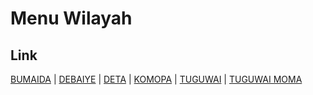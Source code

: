 # Menu Wilayah

## Link

[BUMAIDA](https://github.com/gigit-pemilu/pemilu-2024-94-papua-tengah/tree/main/pilpres/hitung-suara/sub/94-papua-tengah/sub/03-paniai/sub/22-aweida/sub/2004-bumaida)
 | 
[DEBAIYE](https://github.com/gigit-pemilu/pemilu-2024-94-papua-tengah/tree/main/pilpres/hitung-suara/sub/94-papua-tengah/sub/03-paniai/sub/22-aweida/sub/2005-debaiye)
 | 
[DETA](https://github.com/gigit-pemilu/pemilu-2024-94-papua-tengah/tree/main/pilpres/hitung-suara/sub/94-papua-tengah/sub/03-paniai/sub/22-aweida/sub/2001-deta)
 | 
[KOMOPA](https://github.com/gigit-pemilu/pemilu-2024-94-papua-tengah/tree/main/pilpres/hitung-suara/sub/94-papua-tengah/sub/03-paniai/sub/22-aweida/sub/2007-komopa)
 | 
[TUGUWAI](https://github.com/gigit-pemilu/pemilu-2024-94-papua-tengah/tree/main/pilpres/hitung-suara/sub/94-papua-tengah/sub/03-paniai/sub/22-aweida/sub/2002-tuguwai)
 | 
[TUGUWAI MOMA](https://github.com/gigit-pemilu/pemilu-2024-94-papua-tengah/tree/main/pilpres/hitung-suara/sub/94-papua-tengah/sub/03-paniai/sub/22-aweida/sub/2003-tuguwai-moma)

